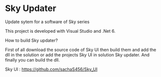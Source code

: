 ﻿# Sky Updater
Update sytem for a software of Sky series

This project is developed with Visual Studio and .Net 6.


How to build Sky updater?

First of all download the source code of Sky UI then build them
and add the dll in the solution or add the projects Sky UI in solution Sky updater.
And finally you can build the dll.

Sky UI : https://github.com/sachaS456/Sky_UI
